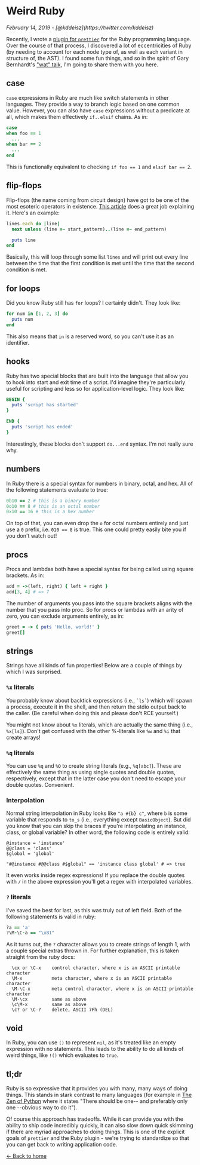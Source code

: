 <h1 class="post-heading">Weird Ruby</h1>
<em>February 14, 2019 - [@kddeisz](https://twitter.com/kddeisz)</em>

Recently, I wrote a [plugin for `prettier`](https://github.com/prettier/plugin-ruby) for the Ruby programming language. Over the course of that process, I discovered a lot of eccentricities of Ruby (by needing to account for each node type of, as well as each variant in structure of, the AST). I found some fun things, and so in the spirit of Gary Bernhardt's ["wat" talk](https://www.destroyallsoftware.com/talks/wat), I'm going to share them with you here.

## case

`case` expressions in Ruby are much like switch statements in other languages. They provide a way to branch logic based on one common value. However, you can also have `case` expressions without a predicate at all, which makes them effectively `if..elsif` chains. As in:

```ruby
case
when foo == 1
  ...
when bar == 2
  ...
end
```

This is functionally equivalent to checking `if foo == 1` and `elsif bar == 2`.

## flip-flops

Flip-flops (the name coming from circuit design) have got to be one of the most esoteric operators in existence. [This article](https://blog.newrelic.com/engineering/weird-ruby-part-3-fun-flip-flop-phenom/) does a great job explaining it. Here's an example:

```ruby
lines.each do |line|
  next unless (line =~ start_pattern)..(line =~ end_pattern)

  puts line
end
```

Basically, this will loop through some list `lines` and will print out every line between the time that the first condition is met until the time that the second condition is met.

## for loops

Did you know Ruby still has `for` loops? I certainly didn't. They look like:

```ruby
for num in [1, 2, 3] do
  puts num
end
```

This also means that `in` is a reserved word, so you can't use it as an identifier.

## hooks

Ruby has two special blocks that are built into the language that allow you to hook into start and exit time of a script. I'd imagine they're particularly useful for scripting and less so for application-level logic. They look like:

```ruby
BEGIN {
  puts 'script has started'
}

END {
  puts 'script has ended'
}
```

Interestingly, these blocks don't support `do...end` syntax. I'm not really sure why.

## numbers

In Ruby there is a special syntax for numbers in binary, octal, and hex. All of the following statements evaluate to true:

```ruby
0b10 == 2 # this is a binary number
0o10 == 8 # this is an octal number
0x10 == 16 # this is a hex number
```

On top of that, you can even drop the `o` for octal numbers entirely and just use a `0` prefix, i.e. `010 == 8` is true. This one could pretty easily bite you if you don't watch out!

## procs

Procs and lambdas both have a special syntax for being called using square brackets. As in:

```ruby
add = ->(left, right) { left + right }
add[3, 4] # => 7
```

The number of arguments you pass into the square brackets aligns with the number that you pass into proc. So for procs or lambdas with an arity of zero, you can exclude arguments entirely, as in:

```ruby
greet = -> { puts 'Hello, world!' }
greet[]
```

## strings

Strings have all kinds of fun properties! Below are a couple of things by which I was surprised.

### `%x` literals

You probably know about backtick expressions (i.e., `` `ls` ``) which will spawn a process, execute it in the shell, and then return the stdio output back to the caller. (Be careful when doing this and please don't RCE yourself.)

You might not know about `%x` literals, which are actually the same thing (i.e., `%x[ls]`). Don't get confused with the other %-literals like `%w` and `%i` that create arrays!

### `%q` literals

You can use `%q` and `%Q` to create string literals (e.g., `%q[abc]`). These are effectively the same thing as using single quotes and double quotes, respectively, except that in the latter case you don't need to escape your double quotes. Convenient.

### Interpolation

Normal string interpolation in Ruby looks like `"a #{b} c"`, where `b` is some variable that responds to `to_s` (i.e., everything except `BasicObject`). But did you know that you can skip the braces if you're interpolating an instance, class, or global variable? In other word, the following code is entirely valid:

```
@instance = 'instance'
@@class = 'class'
$global = 'global'

"#@instance #@@class #$global" == 'instance class global' # => true
```

It even works inside regex expressions! If you replace the double quotes with `/` in the above expression you'll get a regex with interpolated variables.

### `?` literals

I've saved the best for last, as this was truly out of left field. Both of the following statements is valid in ruby:

```ruby
?a == 'a'
?\M-\C-a == "\x81"
```

As it turns out, the `?` character allows you to create strings of length 1, with a couple special extras thrown in. For further explanation, this is taken straight from the ruby docs:

```
  \cx or \C-x    control character, where x is an ASCII printable character
  \M-x           meta character, where x is an ASCII printable character
  \M-\C-x        meta control character, where x is an ASCII printable character
  \M-\cx         same as above
  \c\M-x         same as above
  \c? or \C-?    delete, ASCII 7Fh (DEL)
```

## void

In Ruby, you can use `()` to represent `nil`, as it's treated like an empty expression with no statements. This leads to the ability to do all kinds of weird things, like `!()` which evaluates to `true`.

## tl;dr

Ruby is so expressive that it provides you with many, many ways of doing things. This stands in stark contrast to many languages (for example in [The Zen of Python](https://www.python.org/dev/peps/pep-0020/) where it states "There should be one-- and preferably only one --obvious way to do it").

Of course this approach has tradeoffs. While it can provide you with the ability to ship code incredibly quickly, it can also slow down quick skimming if there are myriad approaches to doing things. This is one of the explicit goals of `prettier` and the Ruby plugin - we're trying to standardize so that you can get back to writing application code.

[← Back to home](/)

